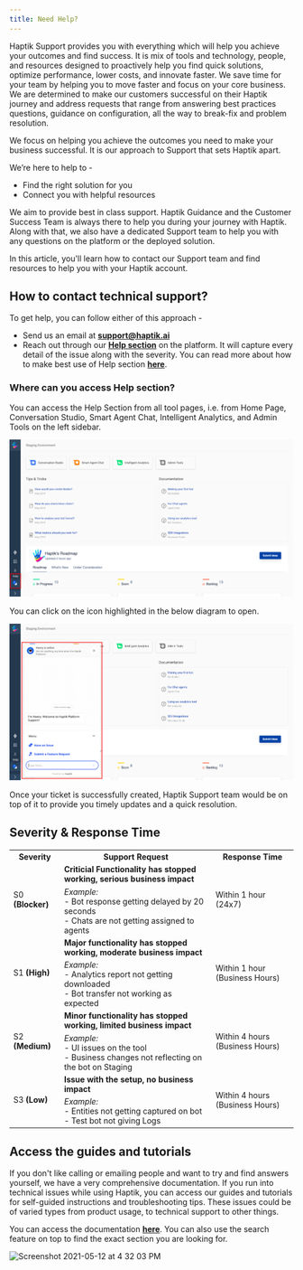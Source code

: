 ```yaml
---
title: Need Help?
---
```


Haptik Support provides you with everything which will help you achieve your outcomes and find success. It is mix of tools and technology, people, and resources designed to proactively help you find quick solutions, optimize performance, lower costs, and innovate faster. We save time for your team by helping you to move faster and focus on your core business. We are determined to make our customers successful on their Haptik journey and address requests that range from answering best practices questions, guidance on configuration, all the way to break-fix and problem resolution.

We focus on helping you achieve the outcomes you need to make your business successful. It is our approach to Support that sets Haptik apart.

We’re here to help to -
- Find the right solution for you
- Connect you with helpful resources

We aim to provide best in class support. Haptik Guidance and the Customer Success Team is always there to help you during your journey with Haptik. Along with that, we also have a dedicated Support team to help you with any questions on the platform or the deployed solution.

In this article, you'll learn how to contact our Support team and find resources to help you with your Haptik account.

## How to contact technical support?

To get help, you can follow either of this approach -

- Send us an email at **support@haptik.ai**
- Reach out through our [**Help section**](https://docs.haptik.ai/other/supportbot) on the platform. It will capture every detail of the issue along with the severity. You can read more about how to make best use of Help section [**here**](https://docs.haptik.ai/other/supportbot).

### Where can you access **Help section**?

You can access the Help Section from all tool pages, i.e. from Home Page, Conversation Studio, Smart Agent Chat, Intelligent Analytics, and Admin Tools on the left sidebar. 

![SupportBot1](assets/PS1.png)

You can click on the icon highlighted in the below diagram to open.

![SupportBot1](assets/PS5.png)

Once your ticket is successfully created, Haptik Support team would be on top of it to provide you timely updates and a quick resolution.

## Severity & Response Time

<table>
  <th>Severity</th>
  <th>Support Request</th>
  <th>Response Time</th>
  
  <tr>
  <td rowspan="2">S0 <b>(Blocker)</b></td>
  <td><b>Criticial Functionality has stopped working, serious business impact</b></td>
  <td rowspan="2">Within 1 hour (24x7)</td>
  </tr>
  
  <tr>
  <td><i>Example:</i> <br> - Bot response getting delayed by 20 seconds <br> - Chats are not getting assigned to agents</td>
  </tr>
  
  <tr>
  <td rowspan="2">S1 <b>(High)</b></td>
  <td><b>Major functionality has stopped working, moderate business impact</b></td>
  <td rowspan="2">Within 1 hour (Business Hours)</td>
  </tr>
  
  <tr>
  <td><i>Example:</i> <br> - Analytics report not getting downloaded <br> - Bot transfer not working as expected </td>
  </tr>
  
  <tr>
  <td rowspan="2">S2 <b>(Medium)</b></td>
  <td><b>Minor functionality has stopped working, limited business impact</b></td>
  <td rowspan="2">Within 4 hours (Business Hours)</td>
  </tr>
  
  <tr>
  <td><i>Example:</i> <br> - UI issues on the tool <br> - Business changes not reflecting on the bot on Staging </td>
  </tr>
  
  <tr>
  <td rowspan="2">S3 <b>(Low)</b></td>
  <td><b>Issue with the setup, no business impact</b></td>
  <td rowspan="2">Within 4 hours (Business Hours)</td>
  </tr>
  
  <tr>
  <td><i>Example:</i> <br> - Entities not getting captured on bot <br> - Test bot not giving Logs </td>
  </tr>
  
 </table>
 
## Access the guides and tutorials

If you don't like calling or emailing people and want to try and find answers yourself, we have a very comprehensive documentation. If you run into technical issues while using Haptik, you can access our guides and tutorials for self-guided instructions and troubleshooting tips. These issues could be of varied types from product usage, to technical support to other things.

You can access the documentation [**here**](https://docs.haptik.ai/). You can also use the search feature on top to find the exact section you are looking for.

![Screenshot 2021-05-12 at 4 32 03 PM](https://user-images.githubusercontent.com/55389979/117964733-98097400-b33f-11eb-89f5-e7362b7abd48.png)
